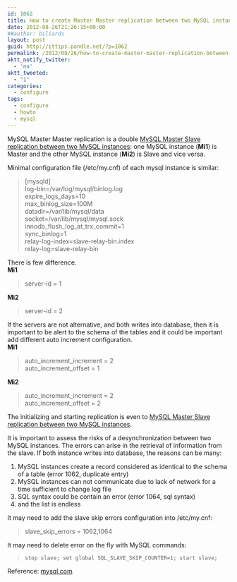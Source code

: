```yaml
---
id: 1062
title: How to create Master Master replication between two MySQL instances
date: 2012-08-26T21:26:15+00:00
##author: biliards
layout: post
guid: http://ittips.pandle.net/?p=1062
permalink: /2012/08/26/how-to-create-master-master-replication-between-two-mysql-instances/
aktt_notify_twitter:
  - 'no'
aktt_tweeted:
  - "1"
categories:
  - configure
tags:
  - configure
  - howto
  - mysql
---
```

MySQL Master Master replication is a double [MySQL Master Slave replication between two MySQL instances](http://ittips.pandle.net/2010/12/16/how-to-create-replication-between-two-mysql-instances/ "How to create replication between two MySQL instances"): one MySQL instance (**Mi1**) is Master and the other MySQL instance (**Mi2**) is Slave and vice versa.

Minimal configuration file (/etc/my.cnf) of each mysql instance is similar:

> [mysqld]<br />
log-bin=/var/log/mysql/binlog.log<br />
expire_logs_days=10<br />
max_binlog_size=100M<br />
datadir=/var/lib/mysql/data<br />
socket=/var/lib/mysql/mysql.sock<br />
innodb_flush_log_at_trx_commit=1<br />
sync_binlog=1<br />
relay-log-index=slave-relay-bin.index<br />
relay-log=slave-relay-bin<br />

There is few difference.  
**Mi1**  
> server-id = 1

**Mi2**  
> server-id = 2

If the servers are not alternative, and both writes into database, then it is important to be alert to the schema of the tables and it could be important add different auto increment configuration.  
**Mi1**  
> auto_increment_increment = 2<br />
auto_increment_offset = 1<br />

**Mi2**  
> auto_increment_increment = 2<br />
auto_increment_offset = 2<br />

The initializing and starting replication is even to [MySQL Master Slave replication between two MySQL instances](http://ittips.pandle.net/2010/12/16/how-to-create-replication-between-two-mysql-instances/ "How to create replication between two MySQL instances").

It is important to assess the risks of a desynchronization between two MySQL instances. The errors can arise in the retrieval of information from the slave. If both instance writes into database, the reasons can be many:

  1. MySQL instances create a record considered as identical to the schema of a table (error 1062, duplicate entry)
  2. MySQL instances can not communicate due to lack of network for a time sufficient to change log file
  3. SQL syntax could be contain an error (error 1064, sql syntax)
  4. and the list is endless

It may need to add the slave skip errors configuration into /etc/my.cnf:  
> slave_skip_errors = 1062,1064

It may need to delete error on the fly with MySQL commands:  
> `stop slave; set global SQL_SLAVE_SKIP_COUNTER=1; start slave;`

Reference: [mysql.com](http://dev.mysql.com/doc/refman/5.1/en/replication-options-master.html)
